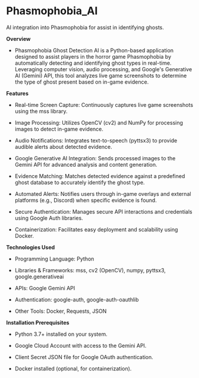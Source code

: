 # Phasmophobia_AI
AI integration into Phasmophobia for assist in identifying ghosts.

**Overview**

- Phasmophobia Ghost Detection AI is a Python-based application designed to assist players in the horror game Phasmophobia by automatically detecting and identifying ghost types in real-time. Leveraging computer vision, audio processing, and Google's Generative AI (Gemini) API, this tool analyzes live game screenshots to determine the type of ghost present based on in-game evidence.

**Features**

- Real-time Screen Capture: Continuously captures live game screenshots using the mss library.

- Image Processing: Utilizes OpenCV (cv2) and NumPy for processing images to detect in-game evidence.

- Audio Notifications: Integrates text-to-speech (pyttsx3) to provide audible alerts about detected evidence.

- Google Generative AI Integration: Sends processed images to the Gemini API for advanced analysis and content generation.

- Evidence Matching: Matches detected evidence against a predefined ghost database to accurately identify the ghost type.

- Automated Alerts: Notifies users through in-game overlays and external platforms (e.g., Discord) when specific evidence is found.

- Secure Authentication: Manages secure API interactions and credentials using Google Auth libraries.

- Containerization: Facilitates easy deployment and scalability using Docker.

**Technologies Used**

- Programming Language: Python

- Libraries & Frameworks: mss, cv2 (OpenCV), numpy, pyttsx3, google.generativeai

- APIs: Google Gemini API

- Authentication: google-auth, google-auth-oauthlib

- Other Tools: Docker, Requests, JSON

**Installation Prerequisites**

- Python 3.7+ installed on your system.

- Google Cloud Account with access to the Gemini API.

- Client Secret JSON file for Google OAuth authentication.

- Docker installed (optional, for containerization).
